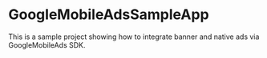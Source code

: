 # GoogleMobileAdsSampleApp
This is a sample project showing how to integrate banner and native ads via GoogleMobileAds SDK.
